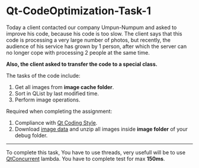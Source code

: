 # Qt-CodeOptimization-Task-1

Today a client contacted our company Umpun-Numpum and asked to improve his code, because his code is too slow. The client says that this code is processing a very large number of photos, but recently, the audience of his service has grown by 1 person, after which the server can no longer cope with processing 2 people at the same time.

**Also, the client asked to transfer the code to a special class.**

The tasks of the code include:
1. Get all images from **image cache folder**.
2. Sort in QList by last modified time.
3. Perform image operations.

Required when completing the assignment:
1. Compliance with [Qt Coding Style](https://wiki.qt.io/Qt_Coding_Style).
2. Download [image data](https://drive.google.com/file/d/1odsM9ab8Sg27K3qDkhXX1YnJLucN9y4P/view?usp=sharing) and unzip all images inside **image folder** of your debug folder. 

___

To complete this task, You have to use threads, very usefull will be to use [QtConcurrent](https://doc.qt.io/qt-5/qtconcurrent-index.html) lambda.
You have to complete test for max **150ms**.
